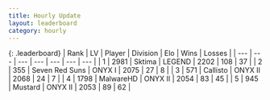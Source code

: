 ```yaml
---
title: Hourly Update
layout: leaderboard
category: hourly
---
```


{: .leaderboard}
| Rank | LV | Player | Division | Elo | Wins | Losses |
| --- | --- | --- | --- | --- | --- | --- |
| <span data-change="0">1</span> | 2981 | <span title="ID: 353063">Sktima</span> | LEGEND | <span data-change="0">2202</span> | <span data-change="0">108</span> | <span data-change="0">37</span> |
| <span data-change="3">2</span> | 355 | <span title="ID: 670324">Seven Red Suns</span> | ONYX I | <span data-change="36">2075</span> | <span data-change="2">27</span> | <span data-change="0">8</span> |
| <span data-change="-1">3</span> | 571 | <span title="ID: 619928">Callisto</span> | ONYX II | <span data-change="0">2068</span> | <span data-change="0">24</span> | <span data-change="0">7</span> |
| <span data-change="-1">4</span> | 1798 | <span title="ID: 261794">MalwareHD</span> | ONYX II | <span data-change="0">2054</span> | <span data-change="0">83</span> | <span data-change="0">45</span> |
| <span data-change="-1">5</span> | 945 | <span title="ID: 611082">Mustard</span> | ONYX II | <span data-change="0">2053</span> | <span data-change="0">89</span> | <span data-change="0">62</span> |